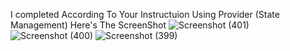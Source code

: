 I completed According To Your Instructuion Using Provider (State Management)
Here's The ScreenShot
![Screenshot (401)](https://github.com/user-attachments/assets/bb92cf95-112f-480b-af4f-197078a002b3)
![Screenshot (400)](https://github.com/user-attachments/assets/92c5a286-a2c0-43ed-ad1c-5f5d9dbbe1fd)
![Screenshot (399)](https://github.com/user-attachments/assets/f210d3e2-33e4-42cd-ba6b-308ee480731a)


